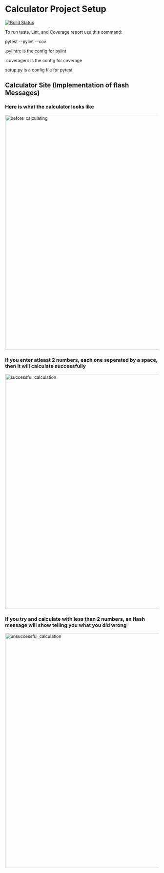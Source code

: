 # Calculator Project Setup
[![Build Status](https://app.travis-ci.com/waqaspathan00/calc2.svg?branch=main)](https://app.travis-ci.com/waqaspathan00/calc2)

To run tests, Lint, and Coverage report use this command:

pytest  --pylint --cov

.pylintrc is the config for pylint

.coveragerc is the config for coverage

setup.py is a config file for pytest

## Calculator Site (Implementation of flash Messages)
### Here is what the calculator looks like
<img width="769" alt="before_calculating" src="https://user-images.githubusercontent.com/67988358/144753440-e3ac2e9d-38aa-4de9-9820-17936b911f07.png">

### If you enter atleast 2 numbers, each one seperated by a space, then it will calculate successfully
<img width="769" alt="successful_calculation" src="https://user-images.githubusercontent.com/67988358/144753438-537a8a07-1c96-44ba-92cb-7a4e6eb50bbb.png">


### If you try and calculate with less than 2 numbers, an flash message will show telling you what you did wrong
<img width="769" alt="unsuccessful_calculation" src="https://user-images.githubusercontent.com/67988358/144753367-d961aba1-415c-418f-8ff7-82687dcd2cb1.png">


